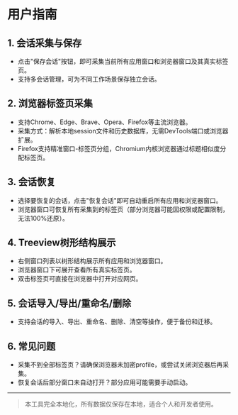 # 用户指南

## 1. 会话采集与保存

- 点击"保存会话"按钮，即可采集当前所有应用窗口和浏览器窗口及其真实标签页。
- 支持多会话管理，可为不同工作场景保存独立会话。

## 2. 浏览器标签页采集

- 支持Chrome、Edge、Brave、Opera、Firefox等主流浏览器。
- 采集方式：解析本地session文件和历史数据库，无需DevTools端口或浏览器扩展。
- Firefox支持精准窗口-标签页分组，Chromium内核浏览器通过标题相似度分配标签页。

## 3. 会话恢复

- 选择要恢复的会话，点击"恢复会话"即可自动重启所有应用和浏览器窗口。
- 浏览器窗口可恢复所有采集到的标签页（部分浏览器可能因权限或配置限制，无法100%还原）。

## 4. Treeview树形结构展示

- 右侧窗口列表以树形结构展示所有应用和浏览器窗口。
- 浏览器窗口下可展开查看所有真实标签页。
- 双击标签页可直接在浏览器中打开对应网页。

## 5. 会话导入/导出/重命名/删除

- 支持会话的导入、导出、重命名、删除、清空等操作，便于备份和迁移。

## 6. 常见问题

- 采集不到全部标签页？请确保浏览器未加密profile，或尝试关闭浏览器后再采集。
- 恢复会话后部分窗口未自动打开？部分应用可能需要手动启动。

---

> 本工具完全本地化，所有数据仅保存在本地，适合个人和开发者使用。 